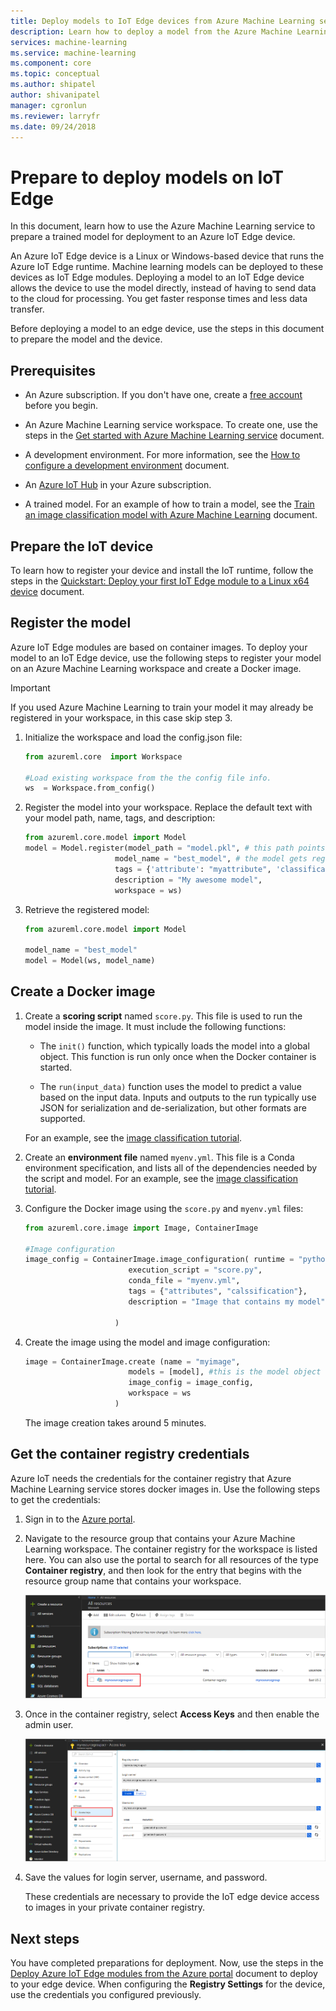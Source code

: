 ```yaml
---
title: Deploy models to IoT Edge devices from Azure Machine Learning service | Microsoft Docs
description: Learn how to deploy a model from the Azure Machine Learning service to Azure IoT Edge devices. Deploying a model to an edge device allows you to score data on the device instead of sending it to the cloud and waiting on a response.
services: machine-learning
ms.service: machine-learning
ms.component: core
ms.topic: conceptual
ms.author: shipatel
author: shivanipatel
manager: cgronlun
ms.reviewer: larryfr
ms.date: 09/24/2018
---
```


# Prepare to deploy models on IoT Edge

In this document, learn how to use the Azure Machine Learning service to prepare a trained model for deployment to an Azure IoT Edge device.

An Azure IoT Edge device is a Linux or Windows-based device that runs the Azure IoT Edge runtime. Machine learning models can be deployed to these devices as IoT Edge modules. Deploying a model to an IoT Edge device allows the device to use the model directly, instead of having to send data to the cloud for processing. You get faster response times and less data transfer.

Before deploying a model to an edge device, use the steps in this document to prepare the model and the device.

## Prerequisites

* An Azure subscription. If you don't have one, create a [free account](https://azure.microsoft.com/free/?WT.mc_id=A261C142F) before you begin.

* An Azure Machine Learning service workspace. To create one, use the steps in the [Get started with Azure Machine Learning service](quickstart-get-started.md) document.

* A development environment. For more information, see the [How to configure a development environment](how-to-configure-environment.md) document.

* An [Azure IoT Hub](../../iot-hub/iot-hub-create-through-portal.md) in your Azure subscription. 

* A trained model. For an example of how to train a model, see the [Train an image classification model with Azure Machine Learning](tutorial-train-models-with-aml.md) document.

## Prepare the IoT device

To learn how to register your device and install the IoT runtime, follow the steps in the [Quickstart: Deploy your first IoT Edge module to a Linux x64 device](../../iot-edge/quickstart-linux.md) document.

## Register the model

Azure IoT Edge modules are based on container images. To deploy your model to an IoT Edge device, use the following steps to register your model on an Azure Machine Learning workspace and create a Docker image. 

> [!IMPORTANT]
> If you used Azure Machine Learning to train your model it may already be registered in your workspace, in this case skip step 3.

1. Initialize the workspace and load the config.json file:

    ```python
    from azureml.core  import Workspace

    #Load existing workspace from the the config file info.
    ws  = Workspace.from_config()
    ```    

1. Register the model into your workspace. Replace the default text with your model path, name, tags, and description:

    ```python
    from azureml.core.model import Model
    model = Model.register(model_path = "model.pkl", # this path points to the local file
                        model_name = "best_model", # the model gets registered as this name
                        tags = {'attribute': "myattribute", 'classification': "myclassification"},
                        description = "My awesome model",
                        workspace = ws)
    ```    

1. Retrieve the registered model: 

    ```python
    from azureml.core.model import Model

    model_name = "best_model"
    model = Model(ws, model_name)                     
    ```    

## Create a Docker image

1. Create a **scoring script** named `score.py`. This file is used to run the model inside the image. It must include the following functions:

    * The `init()` function, which typically loads the model into a global object. This function is run only once when the Docker container is started. 

    * The `run(input_data)` function uses the model to predict a value based on the input data. Inputs and outputs to the run typically use JSON for serialization and de-serialization, but other formats are supported.

    For an example, see the [image classification tutorial](tutorial-deploy-models-with-aml.md#make-script).

1. Create an **environment file** named `myenv.yml`. This file is a Conda environment specification, and lists all of the dependencies needed by the script and model. For an example, see the [image classification tutorial](tutorial-deploy-models-with-aml.md#make-myenv).

1. Configure the Docker image using the `score.py` and `myenv.yml` files:
    
    ```python
    from azureml.core.image import Image, ContainerImage
    
    #Image configuration
    image_config = ContainerImage.image_configuration( runtime = "python", 
                           execution_script = "score.py",
                           conda_file = "myenv.yml", 
                           tags = {"attributes", "calssification"},
                           description = "Image that contains my model",
                           
                        )
    ```    

1. Create the image using the model and image configuration:

    ```python
    image = ContainerImage.create (name = "myimage", 
                           models = [model], #this is the model object
                           image_config = image_config,
                           workspace = ws
                        )
    ```     

    The image creation takes around 5 minutes.

## Get the container registry credentials

Azure IoT needs the credentials for the container registry that Azure Machine Learning service stores docker images in. Use the following steps to get the credentials:

1. Sign in to the [Azure portal](https://portal.azure.com/signin/index).

1. Navigate to the resource group that contains your Azure Machine Learning workspace. The container registry for the workspace is listed here. You can also use the portal to search for all resources of the type __Container registry__, and then look for the entry that begins with the resource group name that contains your workspace.

    ![An image of the container registry entry](./media/how-to-deploy-to-iot/findregisteredcontainer.png)

1. Once in the container registry, select **Access Keys** and then enable the admin user.

    ![An image of the access keys screen](./media/how-to-deploy-to-iot/findaccesskey.png)

1. Save the values for login server, username, and password. 

   These credentials are necessary to provide the IoT edge device access to images in your private container registry.

## Next steps

You have completed preparations for deployment. Now, use the steps in the [Deploy Azure IoT Edge modules from the Azure portal](../../iot-edge/how-to-deploy-modules-portal.md) document to deploy to your edge device. When configuring the __Registry Settings__ for the device, use the credentials you configured previously.
